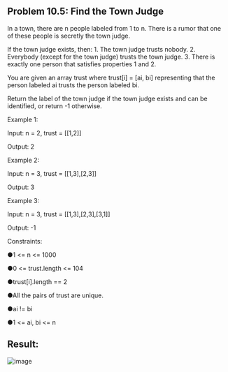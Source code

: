 <h2>Problem 10.5: Find the Town Judge</h2>

In a town, there are n people labeled from 1 to n. There is a rumor that one of these people is secretly the town judge.

If the town judge exists, then: 1. The town judge trusts nobody. 2. Everybody (except for the town judge) trusts the town judge. 
3. There is exactly one person that satisfies properties 1 and 2.

You are given an array trust where trust[i] = [ai, bi] representing that the person labeled ai trusts the person labeled bi. 

Return the label of the town judge if the town judge exists and can be identified, or return -1 otherwise.

Example 1:

Input: n = 2, trust = [[1,2]]

Output: 2

Example 2:

Input: n = 3, trust = [[1,3],[2,3]]

Output: 3

Example 3:

Input: n = 3, trust = [[1,3],[2,3],[3,1]]

Output: -1

Constraints:

●1 <= n <= 1000

●0 <= trust.length <= 104

●trust[i].length == 2

●All the pairs of trust are unique.

●ai != bi

●1 <= ai, bi <= n

<h2>Result:</h2>

![image](https://user-images.githubusercontent.com/46132450/230763393-152f5a00-34af-40e3-a7aa-43a75d4f591e.png)

